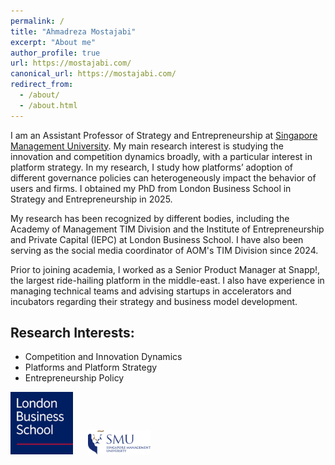 ```yaml
---
permalink: /
title: "Ahmadreza Mostajabi"
excerpt: "About me"
author_profile: true
url: https://mostajabi.com/
canonical_url: https://mostajabi.com/
redirect_from: 
  - /about/
  - /about.html
---
```


I am an Assistant Professor of Strategy and Entrepreneurship at [Singapore Management University](https://www.smu.edu.sg/). My main research interest is studying the innovation and competition dynamics broadly, with a particular interest in platform strategy. In my research, I study how platforms’ adoption of different governance policies can heterogeneously impact the behavior of users and firms. I obtained my PhD from London Business School in Strategy and Entrepreneurship in 2025.

My research has been recognized by different bodies, including the Academy of Management TIM Division and the Institute of Entrepreneurship and Private Capital (IEPC) at London Business School. I have also been serving as the social media coordinator of AOM's TIM Division since 2024.

Prior to joining academia, I worked as a Senior Product Manager at Snapp!, the largest ride-hailing platform in the middle-east. I also have experience in managing technical teams and advising startups in accelerators and incubators regarding their strategy and business model development.

Research Interests:
---
* Competition and Innovation Dynamics
* Platforms and Platform Strategy
* Entrepreneurship Policy

<!-- ![](images/lbs.jpg)
![](images/smu.png) -->

<p>
  <img src="images/lbs.jpg" alt="University 1" width="100" height="auto" style="margin-right: 20px;">
  <img src="images/smu.png" alt="University 2" width="100" height="auto">
</p>




